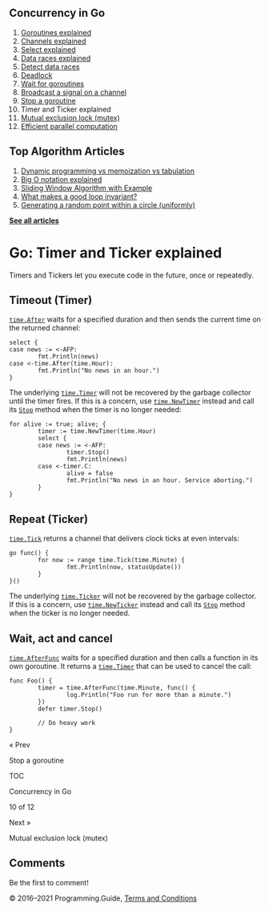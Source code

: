 



## Concurrency in Go

1.  [Goroutines explained](goroutines-explained.html)
2.  [Channels explained](channels-explained.html)
3.  [Select explained](select-explained.html)
4.  [Data races explained](data-races-explained.html)
5.  [Detect data races](detect-data-races.html)
6.  [Deadlock](detect-deadlock.html)
7.  [Wait for goroutines](wait-for-goroutines-waitgroup.html)
8.  [Broadcast a signal on a channel](broadcast-channel.html)
9.  [Stop a goroutine](stop-goroutine.html)
10. Timer and Ticker explained
11. [Mutual exclusion lock (mutex)](mutex-explained.html)
12. [Efficient parallel computation](efficient-parallel-computation.html)



## Top Algorithm Articles

1.  [Dynamic programming vs memoization vs tabulation](../dynamic-programming-vs-memoization-vs-tabulation.html)
2.  [Big O notation explained](../big-o-notation-explained.html)
3.  [Sliding Window Algorithm with Example](../sliding-window-example.html)
4.  [What makes a good loop invariant?](../what-makes-a-good-loop-invariant.html)
5.  [Generating a random point within a circle (uniformly)](../random-point-within-circle.html)

[**See all articles**](../index.html)

# Go: Timer and Ticker explained

Timers and Tickers let you execute code in the future, once or repeatedly.

## Timeout (Timer)

[`time.After`](https://golang.org/pkg/time/#After) waits for a specified duration and then sends the current time on the returned channel:

    select {
    case news := <-AFP:
            fmt.Println(news)
    case <-time.After(time.Hour):
            fmt.Println("No news in an hour.")
    }

The underlying [`time.Timer`](https://golang.org/pkg/time/#Timer) will not be recovered by the garbage collector until the timer fires. If this is a concern, use [`time.NewTimer`](https://golang.org/pkg/time/#NewTimer) instead and call its [`Stop`](https://golang.org/pkg/time/#Timer.Stop) method when the timer is no longer needed:

    for alive := true; alive; {
            timer := time.NewTimer(time.Hour)
            select {
            case news := <-AFP:
                    timer.Stop()
                    fmt.Println(news)
            case <-timer.C:
                    alive = false
                    fmt.Println("No news in an hour. Service aborting.")
            }
    }

## Repeat (Ticker)

[`time.Tick`](https://golang.org/pkg/time/#Tick) returns a channel that delivers clock ticks at even intervals:

    go func() {
            for now := range time.Tick(time.Minute) {
                    fmt.Println(now, statusUpdate())
            }
    }()

The underlying [`time.Ticker`](https://golang.org/pkg/time/#Ticker) will not be recovered by the garbage collector. If this is a concern, use [`time.NewTicker`](https://golang.org/pkg/time/#NewTicker) instead and call its [`Stop`](https://golang.org/pkg/time/#Timer.Stop) method when the ticker is no longer needed.

## Wait, act and cancel

[`time.AfterFunc`](https://golang.org/pkg/time/#AfterFunc) waits for a specified duration and then calls a function in its own goroutine. It returns a [`time.Timer`](https://golang.org/pkg/time/#Timer) that can be used to cancel the call:

    func Foo() {
            timer = time.AfterFunc(time.Minute, func() {
                    log.Println("Foo run for more than a minute.")
            })
            defer timer.Stop()

            // Do heavy work
    }

<a href="stop-goroutine.html" class="prev"></a>

« Prev

Stop a goroutine

[](go-concurrency-tutorial.html#toc)

TOC

Concurrency in Go

10 of 12

<a href="mutex-explained.html" class="next"></a>

Next »

Mutual exclusion lock (mutex)

## Comments

Be the first to comment!

© 2016–2021 Programming.Guide, [Terms and Conditions](../terms-and-conditions.html)
